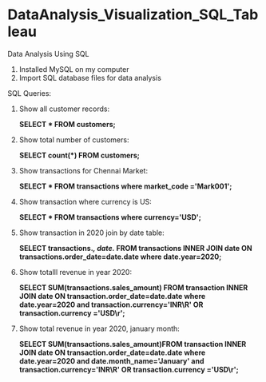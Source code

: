 # DataAnalysis_Visualization_SQL_Tableau
Data Analysis Using SQL
1. Installed MySQL on my computer
2. Import SQL database files for data analysis

SQL Queries:
1. Show all customer records:

    __SELECT * FROM customers;__
   
3. Show total number of customers:
 
    __SELECT count(*) FROM customers;__
   
5. Show transactions for Chennai Market:

    __SELECT * FROM transactions where market_code ='Mark001';__
   
7. Show transaction where currency is US:
 
    __SELECT * FROM transactions where currency='USD';__

8. Show transaction in 2020 join by date table:
 
    __SELECT transactions.*,
   date.* FROM transactions INNER JOIN date ON transactions.order_date=date.date where date.year=2020;__

9. Show totalll revenue in year 2020:
    
    __SELECT SUM(transactions.sales_amount) FROM transaction INNER JOIN date ON
   transaction.order_date=date.date where date.year=2020 and transaction.currency='INR\R' OR
   transaction.currency ='USD\r';__

11. Show total revenue in year 2020, january month:
    
    __SELECT SUM(transactions.sales_amount)FROM transaction INNER JOIN date ON
     transaction.order_date=date.date where date.year=2020 and date.month_name='January' and
    transaction.currency='INR\R' OR transaction.currency ='USD\r';__
    
